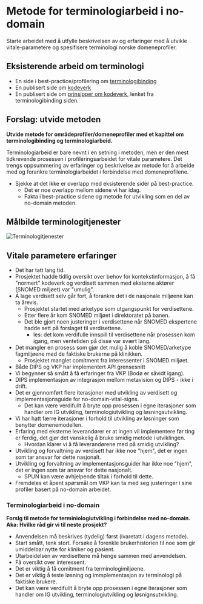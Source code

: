 # Metode for terminologiarbeid i no-domain

Starte arbeidet med å utfylle beskrivelsen av og erfaringer med å utvikle vitale-parametere og spesifisere terminologi norske domeneprofiler.

## Eksisterende arbeid om terminologi

* En side i best-practice/profilering om [terminologibinding](terminologibinding.md)
* En publisert side om [kodeverk](codesystem.md)
* En publisert side om [prinsipper om kodeverk](prinsipper_kodeverk.md), lenket fra terminologibinding siden.

## Forslag: utvide metoden

**Utvide metode for områdeprofiler/domeneprofiler med et kapittel om terminologibinding og terminologiarbeid.**  

Terminologiarbeid er bare nevnt i en setning i metoden, men er den mest tidkrevende prosessen i profileringsarbeidet for vitale parametere. Det trengs oppsummering av erfaringer og beskrivelse av metode for å arbeide med og forankre terminologiarbeidet i forbindelse med domeneprofilene.  

* Sjekke at det ikke er overlapp med eksisterende sider på best-practice.
  * Det er noe overlapp mellom sidene vi har idag.
  * Fakta i best-practice sidene og metode for utvikling som en del av no-domain metoden.

## Målbilde terminologitjenester

![Terminologitjenester](https://www.plantuml.com/plantuml/svg/JSqn3i8m343HdLF00LgFI4mT6H1tS1mhDKhYo7PKSNjWO_hBbzxcWHQprTD5EjMP-Rn73By158bzffMqmVrnVQeT-8R47iimf11YC3mWs9fqhLe4BR5ao4eEqh2mBwxJYF-dU75d3xPr_DYDU_xs0m00)

## Vitale parametere erfaringer

* Det har tatt lang tid.
* Prosjektet hadde tidlig oversikt over behov for kontekstinformasjon, å få "normert" kodeverk og verdisett sammen med eksterne aktører (SNOMED miljøet) var "umulig".
* Å lage verdisett selv går fort, å forankre det i de nasjonale miljøene kan ta årevis.
  * Prosjektet startet med arketype som utgangspunkt for verdisettene.
  * Etter flere år kom SNOMED miljøet i direktoratet på banen.
  * Det ble gjort noen justeringer i verdisettene når SNOMED ekspertene hadde sett på forslaget til verdisettene.  
    * les: det kom verdifulle innspill til verdisettene når prosessen kom igang, men ventetiden på disse var svært lang.
* Det mangler en prosess som gjør det mulig å koble SNOMED/arketype fagmiljøene med de faktiske brukerne på klinikken.  
  * Prosjektet manglet comitment fra interessenter i SNOMED miljøet.
* Både DIPS og VKP har implementert API grensesnitt
* Vi begynner så smått å få erfaringer fra VKP (Bodø er såvidt igang).
* DIPS implementasjon av integrasjon mellom metavision og DIPS - ikke i drift.
* Det er gjennomført flere iterasjoner med utvikling av verdisett og implementasjonsguide for no-domain-vital-signs.
  * Det kan være verdifullt å bryte opp prosessen i egne iterasjoner som handler om IG utvikling, terminologiutvikling og løsningsutvikling.
* Vi har hatt færre iterasjoner i forhold til utvikling av løsninger som benytter domenemodellen.
* Erfaring med eksterne leverandører er at ingen vil implementere før ting er ferdig, det gjør det vanskelig å bruke smidig metode i utviklingen.
  * Hvordan klarer vi å få leverandørene med på smidig utvikling?
* Utvikling og forvaltning av verdisett har ikke noe "hjem", det er ingen som tar ansvar for dette nasjonalt.
* Utvikling og forvaltning av implementasjonsguider har ikke noe "hjem", det er ingen som tar ansvar for dette nasjonalt.
  * SPUN kan være avhjelpende tiltak i forhold til dette.
* Fremdeles et åpent spørsmål om VKP kan ta med seg justeringer i sine profiler basert på no-domain arbeidet.

### Terminologiarbeid i no-domain

**Forslg til metode for terminiologiutvikling i forbindelse med no-domain. Aka: Hvilke råd gir vi til neste prosjekt?**

* Anvendelsen må beskrives (tydelig) først (ivaretatt i dagens metode).  
* Start smått, tenk stort. Forsøke å forenkle brukerhistorien til noe som gir umiddelbar nytte for kliniker og pasient.
* Utarbeidelsen av verdisettene må henge sammen med anvendelsen.  
* Få oversikt over interessent.
* Det er viktig å få comitment fra terminologimiljøene.
* Det er viktig å teste løsning og immplementasjon av terminologi på faktiske brukere.
* Det kan være verdifullt å bryte opp prosessen i egne iterasjoner som handler om IG utvikling, terminologiutvikling og løsnignsutvikling.

